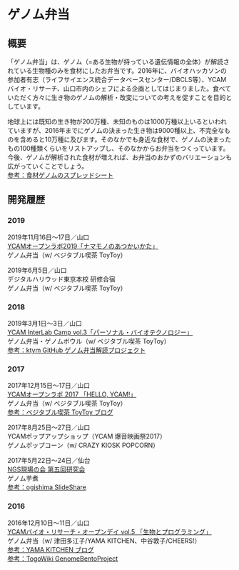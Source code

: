 # ゲノム弁当

## 概要
「ゲノム弁当」は、ゲノム（=ある生物が持っている遺伝情報の全体）が解読されている生物種のみを食材にしたお弁当です。2016年に、バイオハッカソンの参加者有志（ライフサイエンス統合データベースセンター/DBCLS等）、YCAMバイオ・リサーチ、山口市内のシェフによる企画としてはじまりました。食べていただく方々に生き物のゲノムの解析・改変についての考えを促すことを目的としています。  
  
地球上には既知の生き物が200万種、未知のものは1000万種以上いるといわれていますが、2016年までにゲノムの決まった生き物は9000種以上、不完全なものを含めると10万種に及びます。そのなかでも身近な食材で、ゲノムの決まったもの100種類くらいをリストアップし、そのなかからお弁当をつくっています。今後、ゲノムが解析された食材が増えれば、お弁当のおかずのバリエーションも広がっていくことでしょう。  
[参考：食材ゲノムのスプレッドシート](https://docs.google.com/spreadsheets/d/1iyh41eZSsOWCkZOS0b5iqjZM4jA6osboCqXFHqVtLx8/)

## 開発履歴

### 2019
2019年11月16日〜17日／山口     
[YCAMオープンラボ2019「ナマモノのあつかいかた」](https://www.ycam.jp/events/2019/openlab/)   
ゲノム弁当（w/ ベジタブル喫茶 ToyToy）

2019年6月5日／山口   
デジタルハリウッド東京本校 研修合宿  
ゲノム弁当（w/ ベジタブル喫茶 ToyToy）  

### 2018
2019年3月1日〜3日／山口  
[YCAM InterLab Camp vol.3「パーソナル・バイオテクノロジー」](https://www.ycam.jp/events/2019/ycam-interlab-camp-vol3/)  
ゲノム弁当・ゲノムボウル（w/ ベジタブル喫茶 ToyToy）  
[参考：ktym GitHub ゲノム弁当解読プロジェクト](https://github.com/ktym/GenomeBento/)  
  
### 2017
2017年12月15日〜17日／山口  
[YCAMオープンラボ 2017 「HELLO, YCAM!」](https://special.ycam.jp/openlab/2017/)  
ゲノム弁当（w/ ベジタブル喫茶 ToyToy）  
[参考：ベジタブル喫茶 ToyToy ブログ](http://vegebeer.jugem.jp/?eid=991)  

  
2017年8月25日〜27日／山口  
YCAMポップアップショップ（YCAM 爆音映画祭2017）  
ゲノムポップコーン（w/ CRAZY KIOSK POPCORN）  
  
2017年5月22日〜24日／仙台  
[NGS現場の会 第五回研究会](http://www.ngs-field.org/top-page/meeting5/)   
ゲノム芋煮  
[参考：ogishima SlideShare](https://www.slideshare.net/ogishima/ngs-76361919)

### 2016
2016年12月10日〜11日／山口  
[YCAMバイオ・リサーチ・オープンデイ vol.5 「生物とプログラミング」](https://www.ycam.jp/events/2016/ycam-bio-research-open-day-vol5/)   
ゲノム弁当（w/ 津田多江子/YAMA KITCHEN、中谷敦子/CHEERS!）  
[参考：YAMA KITCHEN ブログ](https://yamakitchen2015.tumblr.com/post/155990177503/ゲノム弁当香りの相性を愉しむお弁当)  
[参考：TogoWiki GenomeBentoProject](https://wiki.lifesciencedb.jp/mw/GenomeBentoProject)   
